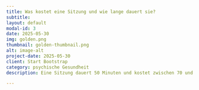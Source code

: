 ```yaml
---
title: Was kostet eine Sitzung und wie lange dauert sie?
subtitle:
layout: default
modal-id: 3
date: 2025-05-30
img: golden.png
thumbnail: golden-thumbnail.png
alt: image-alt
project-date: 2025-05-30
client: Start Bootstrap
category: psychische Gesundheit
description: Eine Sitzung dauert 50 Minuten und kostet zwischen 70 und 80 Euro. Es gibt einen Sozialtarif von 60 Euro für Menschen, die finanziell gerade nicht so gut aufgestellt sind. 

---
```

